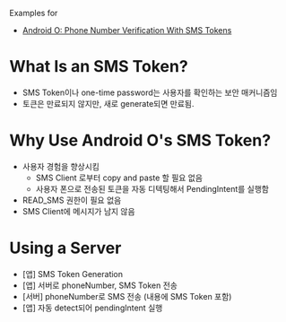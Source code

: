 Examples for
- [Android O: Phone Number Verification With SMS Tokens](https://code.tutsplus.com/tutorials/android-o-phone-number-verification-with-sms-token--cms-29141)

# What Is an SMS Token?
- SMS Token이나 one-time password는 사용자를 확인하는 보안 매커니즘임
- 토큰은 만료되지 않지만, 새로 generate되면 만료됨.

# Why Use Android O's SMS Token?
- 사용자 경험을 향상시킴
  - SMS Client 로부터 copy and paste 할 필요 없음
  - 사용자 폰으로 전송된 토큰을 자동 디텍팅해서 PendingIntent를 실행함
- READ_SMS 권한이 필요 없음
- SMS Client에 메시지가 남지 않음

# Using a Server
- [앱] SMS Token Generation
- [앱] 서버로 phoneNumber, SMS Token 전송
- [서버] phoneNumber로 SMS 전송 (내용에 SMS Token 포함)
- [앱] 자동 detect되어 pendingIntent 실행